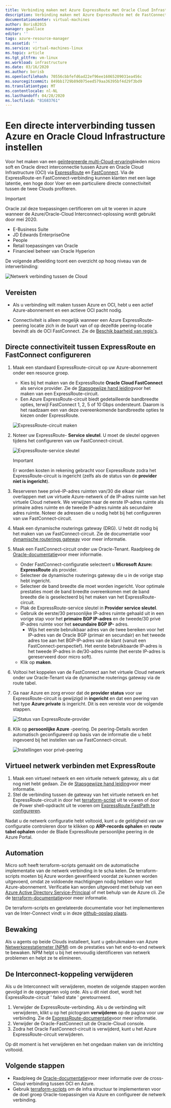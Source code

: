 ```yaml
---
title: Verbinding maken met Azure ExpressRoute met Oracle Cloud Infrastructure | Microsoft Docs
description: Verbinding maken met Azure ExpressRoute met de FastConnect van Oracle Cloud Infrastructure (OCI) om cross-Cloud Oracle-toepassings oplossingen in te scha kelen
documentationcenter: virtual-machines
author: BorisB2015
manager: gwallace
editor: ''
tags: azure-resource-manager
ms.assetid: ''
ms.service: virtual-machines-linux
ms.topic: article
ms.tgt_pltfrm: vm-linux
ms.workload: infrastructure
ms.date: 03/16/2020
ms.author: borisb
ms.openlocfilehash: 70556cbbfefd6ad22ef96ee16065209031ea456c
ms.sourcegitcommit: 849bb1729b89d075eed579aa36395bf4d29f3bd9
ms.translationtype: MT
ms.contentlocale: nl-NL
ms.lasthandoff: 04/28/2020
ms.locfileid: "81683761"
---
```

# <a name="set-up-a-direct-interconnection-between-azure-and-oracle-cloud-infrastructure"></a>Een directe interverbinding tussen Azure en Oracle Cloud Infrastructure instellen  

Voor het maken van een [geïntegreerde multi-Cloud-ervaring](oracle-oci-overview.md)bieden micro soft en Oracle direct interconnectie tussen Azure en Oracle Cloud Infrastructure (OCI) via [ExpressRoute](../../../expressroute/expressroute-introduction.md) en [FastConnect](https://docs.cloud.oracle.com/iaas/Content/Network/Concepts/fastconnectoverview.htm). Via de ExpressRoute-en FastConnect-verbinding kunnen klanten met een lage latentie, een hoge door Voer en een particuliere directe connectiviteit tussen de twee Clouds profiteren.

> [!IMPORTANT]
> Oracle zal deze toepassingen certificeren om uit te voeren in azure wanneer de Azure/Oracle-Cloud Interconnect-oplossing wordt gebruikt door mei 2020.
> * E-Business Suite
> * JD Edwards EnterpriseOne
> * People
> * Retail toepassingen van Oracle
> * Financieel beheer van Oracle Hyperion

De volgende afbeelding toont een overzicht op hoog niveau van de interverbinding:

![Netwerk verbinding tussen de Cloud](media/configure-azure-oci-networking/azure-oci-connect.png)

## <a name="prerequisites"></a>Vereisten

* Als u verbinding wilt maken tussen Azure en OCI, hebt u een actief Azure-abonnement en een actieve OCI pacht nodig.

* Connectiviteit is alleen mogelijk wanneer een Azure ExpressRoute-peering locatie zich in de buurt van of op dezelfde peering-locatie bevindt als de OCI FastConnect. Zie de [Beschik baarheid van regio's](oracle-oci-overview.md#region-availability).

## <a name="configure-direct-connectivity-between-expressroute-and-fastconnect"></a>Directe connectiviteit tussen ExpressRoute en FastConnect configureren

1. Maak een standaard ExpressRoute-circuit op uw Azure-abonnement onder een resource groep. 
    * Kies bij het maken van de ExpressRoute **Oracle Cloud FastConnect** als service provider. Zie de [Stapsgewijze hand leiding](../../../expressroute/expressroute-howto-circuit-portal-resource-manager.md)voor het maken van een ExpressRoute-circuit.
    * Een Azure ExpressRoute-circuit biedt gedetailleerde bandbreedte opties, terwijl FastConnect 1, 2, 5 of 10 Gbps ondersteunt. Daarom is het raadzaam een van deze overeenkomende bandbreedte opties te kiezen onder ExpressRoute.

    ![ExpressRoute-circuit maken](media/configure-azure-oci-networking/exr-create-new.png)
1. Noteer uw ExpressRoute- **Service sleutel**. U moet de sleutel opgeven tijdens het configureren van uw FastConnect-circuit.

    ![ExpressRoute-service sleutel](media/configure-azure-oci-networking/exr-service-key.png)

    > [!IMPORTANT]
    > Er worden kosten in rekening gebracht voor ExpressRoute zodra het ExpressRoute-circuit is ingericht (zelfs als de status van de **provider** **niet is ingericht**).

1. Reserveren twee privé-IP-adres ruimten van/30 die elkaar niet overlappen met uw virtuele Azure-netwerk of de IP-adres ruimte van het virtuele Cloud netwerk. We verwijzen naar de eerste IP-adres ruimte als primaire adres ruimte en de tweede IP-adres ruimte als secundaire adres ruimte. Noteer de adressen die u nodig hebt bij het configureren van uw FastConnect-circuit.
1. Maak een dynamische routerings gateway (DRG). U hebt dit nodig bij het maken van uw FastConnect-circuit. Zie de documentatie voor [dynamische routerings gateway](https://docs.cloud.oracle.com/iaas/Content/Network/Tasks/managingDRGs.htm) voor meer informatie.
1. Maak een FastConnect-circuit onder uw Oracle-Tenant. Raadpleeg de [Oracle-documentatie](https://docs.cloud.oracle.com/iaas/Content/Network/Concepts/azure.htm)voor meer informatie.
  
    * Onder FastConnect-configuratie selecteert u **Microsoft Azure: ExpressRoute** als provider.
    * Selecteer de dynamische routerings gateway die u in de vorige stap hebt ingericht.
    * Selecteer de band breedte die moet worden ingericht. Voor optimale prestaties moet de band breedte overeenkomen met de band breedte die is geselecteerd bij het maken van het ExpressRoute-circuit.
    * Plak de ExpressRoute-service sleutel in **Provider service sleutel**.
    * Gebruik de eerste/30 persoonlijke IP-adres ruimte gehaald uit in een vorige stap voor het **primaire BGP IP-adres** en de tweede/30 privé IP-adres ruimte voor het **secundaire BGP IP-** adres.
        * Wijs het eerste bebruikbaar adres van de twee bereiken voor het IP-adres van de Oracle BGP (primair en secundair) en het tweede adres toe aan het BGP-IP-adres van de klant (vanuit een FastConnect-perspectief). Het eerste bebruikbaarde IP-adres is het tweede IP-adres in de/30-adres ruimte (het eerste IP-adres is gereserveerd door micro soft).
    * Klik op **maken**.
1. Voltooi het koppelen van de FastConnect aan het virtuele Cloud netwerk onder uw Oracle-Tenant via de dynamische routerings gateway via de route tabel.
1. Ga naar Azure en zorg ervoor dat de **provider status** voor uw ExpressRoute-circuit is gewijzigd in **ingericht** en dat een peering van het type **Azure private** is ingericht. Dit is een vereiste voor de volgende stappen.

    ![Status van ExpressRoute-provider](media/configure-azure-oci-networking/exr-provider-status.png)
1. Klik op **persoonlijke Azure** -peering. De peering-Details worden automatisch geconfigureerd op basis van de informatie die u hebt ingevoerd bij het instellen van uw FastConnect-circuit.

    ![Instellingen voor privé-peering](media/configure-azure-oci-networking/exr-private-peering.png)

## <a name="connect-virtual-network-to-expressroute"></a>Virtueel netwerk verbinden met ExpressRoute

1. Maak een virtueel netwerk en een virtuele netwerk gateway, als u dat nog niet hebt gedaan. Zie de [Stapsgewijze hand leiding](../../../expressroute/expressroute-howto-add-gateway-portal-resource-manager.md)voor meer informatie.
1. Stel de verbinding tussen de gateway van het virtuele netwerk en het ExpressRoute-circuit in door het [terraform-script](https://github.com/microsoft/azure-oracle/tree/master/InterConnect-2) uit te voeren of door de Power shell-opdracht uit te voeren om [ExpressRoute FastPath te configureren](../../../expressroute/expressroute-howto-linkvnet-arm.md#configure-expressroute-fastpath).

Nadat u de netwerk configuratie hebt voltooid, kunt u de geldigheid van uw configuratie controleren door te klikken op **ARP-records ophalen** en **route tabel ophalen** onder de Blade ExpressRoute persoonlijke peering in de Azure Portal.

## <a name="automation"></a>Automation

Micro soft heeft terraform-scripts gemaakt om de automatische implementatie van de netwerk verbinding in te scha kelen. De terraform-scripts moeten bij Azure worden geverifieerd voordat ze kunnen worden uitgevoerd, omdat ze voldoende machtigingen nodig hebben voor het Azure-abonnement. Verificatie kan worden uitgevoerd met behulp van een [Azure Active Directory Service-Principal](../../../active-directory/develop/app-objects-and-service-principals.md#service-principal-object) of met behulp van de Azure cli. Zie de [terraform-documentatie](https://www.terraform.io/docs/providers/azurerm/auth/azure_cli.html)voor meer informatie.

De terraform-scripts en gerelateerde documentatie voor het implementeren van de Inter-Connect vindt u in deze [github-opslag plaats](https://aka.ms/azureociinterconnecttf).

## <a name="monitoring"></a>Bewaking

Als u agents op beide Clouds installeert, kunt u gebruikmaken van Azure [Netwerkprestatiemeter (NPM)](../../../expressroute/how-to-npm.md) om de prestaties van het end-to-end netwerk te bewaken. NPM helpt u bij het eenvoudig identificeren van netwerk problemen en helpt ze te elimineren.

## <a name="delete-the-interconnect-link"></a>De Interconnect-koppeling verwijderen

Als u de Interconnect wilt verwijderen, moeten de volgende stappen worden gevolgd in de opgegeven volg orde. Als u dit niet doet, wordt het ExpressRoute-circuit ' failed state ' geretourneerd.

1. Verwijder de ExpressRoute-verbinding. Als u de verbinding wilt verwijderen, klikt u op het pictogram **verwijderen** op de pagina voor uw verbinding. Zie de [ExpressRoute-documentatie](../../../expressroute/expressroute-howto-linkvnet-portal-resource-manager.md#delete-a-connection-to-unlink-a-vnet)voor meer informatie.
1. Verwijder de Oracle-FastConnect uit de Oracle-Cloud console.
1. Zodra het Oracle FastConnect-circuit is verwijderd, kunt u het Azure ExpressRoute-circuit verwijderen.

Op dit moment is het verwijderen en het ongedaan maken van de inrichting voltooid.

## <a name="next-steps"></a>Volgende stappen

* Raadpleeg de [Oracle-documentatie](https://docs.cloud.oracle.com/iaas/Content/Network/Concepts/azure.htm)voor meer informatie over de cross-Cloud verbinding tussen OCI en Azure.
* Gebruik [terraform-scripts](https://aka.ms/azureociinterconnecttf) om de infra structuur te implementeren voor de doel groep Oracle-toepassingen via Azure en configureer de netwerk verbinding. 

